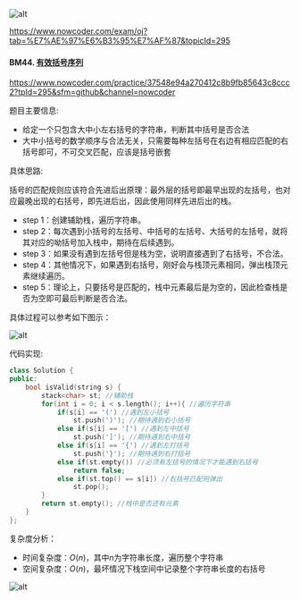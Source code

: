![alt](https://uploadfiles.nowcoder.com/bm/top101-head.jpg)

https://www.nowcoder.com/exam/oj?tab=%E7%AE%97%E6%B3%95%E7%AF%87&topicId=295

#### BM44. [有效括号序列](https://www.nowcoder.com/practice/37548e94a270412c8b9fb85643c8ccc2?tpId=295&sfm=github&channel=nowcoder)

https://www.nowcoder.com/practice/37548e94a270412c8b9fb85643c8ccc2?tpId=295&sfm=github&channel=nowcoder


题目主要信息:
- 给定一个只包含大中小左右括号的字符串，判断其中括号是否合法
- 大中小括号的数学顺序与合法无关，只需要每种左括号在右边有相应匹配的右括号即可，不可交叉匹配，应该是括号嵌套

具体思路:

括号的匹配规则应该符合先进后出原理：最外层的括号即最早出现的左括号，也对应最晚出现的右括号，即先进后出，因此使用同样先进后出的栈。

- step 1：创建辅助栈，遍历字符串。
- step 2：每次遇到小括号的左括号、中括号的左括号、大括号的左括号，就将其对应的呦括号加入栈中，期待在后续遇到。
- step 3：如果没有遇到左括号但是栈为空，说明直接遇到了右括号，不合法。
- step 4：其他情况下，如果遇到右括号，刚好会与栈顶元素相同，弹出栈顶元素继续遍历。
- step 5：理论上，只要括号是匹配的，栈中元素最后是为空的，因此检查栈是否为空即可最后判断是否合法。

具体过程可以参考如下图示：

![alt](https://uploadfiles.nowcoder.com/images/20220220/397721558_1645321565428/4760A3E42ACB7E73D162BE2CD8C2E2C9)


代码实现:
```cpp
class Solution {
public:
    bool isValid(string s) {
        stack<char> st; //辅助栈
        for(int i = 0; i < s.length(); i++){ //遍历字符串
            if(s[i] == '(') //遇到左小括号
                st.push(')'); //期待遇到右小括号
            else if(s[i] == '[') //遇到左中括号
                st.push(']'); //期待遇到右中括号
            else if(s[i] == '{') //遇到左打括号
                st.push('}'); //期待遇到右打括号
            else if(st.empty()) //必须有左括号的情况下才能遇到右括号
                return false;
            else if(st.top() == s[i]) //右括号匹配则弹出
                st.pop();
        }
        return st.empty(); //栈中是否还有元素
    }
};
```

复杂度分析：
- 时间复杂度：$O(n)$，其中$n$为字符串长度，遍历整个字符串
- 空间复杂度：$O(n)$，最坏情况下栈空间中记录整个字符串长度的右括号


![alt](https://uploadfiles.nowcoder.com/bm/top101-tail.jpg)